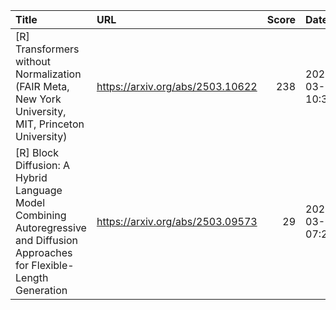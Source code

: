 | Title                                                                                                                         | URL                              |   Score | Date                |
|:------------------------------------------------------------------------------------------------------------------------------|:---------------------------------|--------:|:--------------------|
| [R] Transformers without Normalization (FAIR Meta, New York University, MIT, Princeton University)                            | https://arxiv.org/abs/2503.10622 |     238 | 2025-03-15 10:30:09 |
| [R] Block Diffusion: A Hybrid Language Model Combining Autoregressive and Diffusion Approaches for Flexible-Length Generation | https://arxiv.org/abs/2503.09573 |      29 | 2025-03-15 07:22:44 |